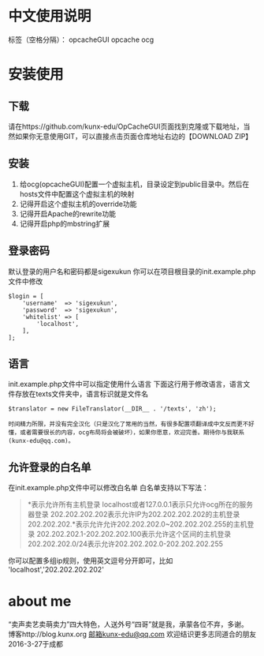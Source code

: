 ﻿# 中文使用说明

标签（空格分隔）： opcacheGUI opcache ocg

安装使用
====

下载
--

请在https://github.com/kunx-edu/OpCacheGUI页面找到克隆或下载地址，当然如果你无意使用GIT，可以直接点击页面仓库地址右边的【DOWNLOAD ZIP】

安装
--

 1. 给ocg(opcacheGUI)配置一个虚拟主机，目录设定到public目录中。然后在hosts文件中配置这个虚拟主机的映射
 2. 记得开启这个虚拟主机的override功能
 3. 记得开启Apache的rewrite功能
 4. 记得开启php的mbstring扩展

登录密码
--
默认登录的用户名和密码都是sigexukun
你可以在项目根目录的init.example.php文件中修改

    $login = [
        'username'  => 'sigexukun',
        'password'  => 'sigexukun',
        'whitelist' => [
            'localhost',
        ],
    ];


语言
--
init.example.php文件中可以指定使用什么语言
下面这行用于修改语言，语言文件存放在texts文件夹中，语言标识就是文件名

    $translator = new FileTranslator(__DIR__ . '/texts', 'zh');
    
    时间精力所限，并没有完全汉化（只是汉化了常用的当然，有很多配置项翻译成中文反而更不好懂，或者需要很长的内容，ocg布局将会被破坏），如果你愿意，欢迎完善。期待你与我联系(kunx-edu@qq.com)。
    
允许登录的白名单
--
在init.example.php文件中可以修改白名单
白名单支持以下写法：
> *表示允许所有主机登录 localhost或者127.0.0.1表示只允许ocg所在的服务器登录
> 202.202.202.202表示允许IP为202.202.202.202的主机登录
> 202.202.202.\*表示允许允许202.202.202.0~202.202.202.255的主机登录
> 202.202.202.1-202.202.202.100表示允许这个区间的主机登录
> 202.202.202.0/24表示允许202.202.202.0-202.202.202.255

你可以配置多组ip规则，使用英文逗号分开即可，比如
'localhost','202.202.202.202'

about me
====
“卖声卖艺卖萌卖力”四大特色，人送外号“四哥”就是我，承蒙各位不弃，多谢。
博客http://blog.kunx.org
邮箱kunx-edu@qq.com
欢迎结识更多志同道合的朋友
2016-3-27于成都
